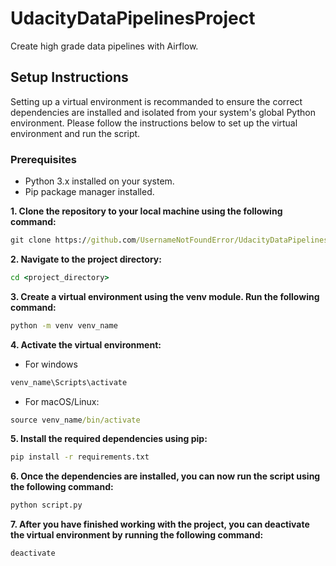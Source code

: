 # UdacityDataPipelinesProject
Create high grade data pipelines with Airflow. 

## Setup Instructions

Setting up a virtual environment is recommanded to ensure the correct dependencies are installed and isolated from your system's global Python environment. Please follow the instructions below to set up the virtual environment and run the script.

### Prerequisites
* Python 3.x installed on your system.
* Pip package manager installed.

**1. Clone the repository to your local machine using the following command:**

``` cmd
git clone https://github.com/UsernameNotFoundError/UdacityDataPipelinesProject.git
```

**2. Navigate to the project directory:**
```cmd
cd <project_directory>
```

**3. Create a virtual environment using the venv module. Run the following command:**

```cmd
python -m venv venv_name
```

**4. Activate the virtual environment:**
  * For windows 
```cmd
venv_name\Scripts\activate
```
  * For macOS/Linux:
```cmd
source venv_name/bin/activate
```

**5. Install the required dependencies using pip:**

```cmd
pip install -r requirements.txt
```

**6. Once the dependencies are installed, you can now run the script using the following command:**

```cmd
python script.py
```

**7. After you have finished working with the project, you can deactivate the virtual environment by running the following command:**
```cmd
deactivate
```





